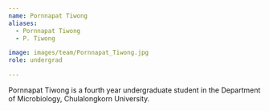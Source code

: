 ```yaml
---
name: Pornnapat Tiwong
aliases:
  - Pornnapat Tiwong
  - P. Tiwong

image: images/team/Pornnapat_Tiwong.jpg
role: undergrad

---
```


Pornnapat Tiwong is a fourth year undergraduate student in the Department of Microbiology, Chulalongkorn University. 
